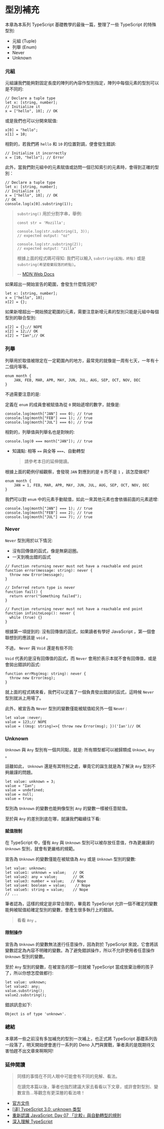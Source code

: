 # 型別補充

本章為本系列 TypeScript 基礎教學的最後一篇，整理了一些 TypeScript 的特殊型別:

* 元組 \(Tuple\)
* 列舉 \(Enum\)
* Never
* Unknown

### 元組

元組讓我們能夠對固定長度的陣列的內容作型別指定，陣列中每個元素的型別可以是不同的:

```text
// Declare a tuple type
let x: [string, number];
// Initialize it
x = ["hello", 10]; // OK
```

或是我們也可以分開來賦值:

```text
x[0] = "hello";
x[1] = 10;
```

相對的，若我們將 `hello` 和 `10` 的位置對調，便會發生錯誤:

```text
// Initialize it incorrectly
x = [10, "hello"]; // Error
```

此外，當我們對元組中的元素賦值或訪問一個已知索引的元素時，會得到正確的型別：

```text
// Declare a tuple type
let x: [string, number];
// Initialize it
x = ["hello", 10]; // OK
// OK
console.log(x[0].substring(1));
```

> `substring()` 用於分割字串，舉例:
>
> ```text
> const str = 'Mozilla';
>
> console.log(str.substring(1, 3));
> // expected output: "oz"
>
> console.log(str.substring(2));
> // expected output: "zilla"
> ```
>
> 根據上面的程式碼可得知: 我們可以輸入 `substring(起點，終點)` 或是 `substring(希望廢棄段落的終點)`。
>
> -- [MDN Web Docs](https://developer.mozilla.org/en-US/docs/Web/JavaScript/Reference/Global_Objects/String/substring)

如果超出一開始宣告的範圍，會發生什麼情況呢?

```text
let x: [string, number];
x = ["hello", 10];
x[2] = {};
```

如果新增超出一開始預定範圍的元素，需要注意新增元素的型別只能是元組中每個型別的聯合型別:

```text
x[2] = {};// NOPE
x[2] = 12;// OK
x[2] = "Ian";// OK
```

### 列舉

列舉用於取值被限定在一定範圍內的地方，最常見的就像是一周有七天，一年有十二個月等等。

```text
enum month {
    JAN, FEB, MAR, APR, MAY, JUN, JUL, AUG, SEP, OCT, NOV, DEC
}
```

不過需要注意的是:

定義在 `enum` 的成員會被賦值為從 `0` 開始遞增的數字，就像是:

```text
console.log(month["JAN"] === 0); // true
console.log(month["FEB"] === 1); // true
console.log(month["JUL"] === 6); // true
```

相對的，列舉值與列舉名也是對映的:

```text
console.log(0 === month["JAN"]); // true
```

* 知識點: 相等 `==` 與全等 `===`、自動轉型

  > 請參考本日的延伸閱讀。

根據上面的範例仔細觀察，會發現 `JAN` 對應到的是 `0` 而不是 `1` ，該怎麼做呢?

```text
enum month {
    JAN = 1, FEB, MAR, APR, MAY, JUN, JUL, AUG, SEP, OCT, NOV, DEC
}
```

我們可以對 `enum` 中的元素手動賦值，如此一來其他元素也會依循前面的元素遞增:

```text
console.log(month["JAN"] === 1); // true
console.log(month["FEB"] === 2); // true
console.log(month["JUL"] === 7); // true
```

### Never

`Never` 型別用於以下情況:

* 沒有回傳值的函式，像是無窮迴圈。
* 一天到晚出錯的函式

```text
// Function returning never must not have a reachable end point
function error(message: string): never {
  throw new Error(message);
}

// Inferred return type is never
function fail() {
  return error("Something failed");
}

// Function returning never must not have a reachable end point
function infiniteLoop(): never {
  while (true) {}
}
```

根據第一項提到的: 沒有回傳值的函式，如果讀者有學好 JavaScript ，第一個會聯想到的應該是 `void` 。

不過， `Never` 與 `Void` 還是有些不同:

`Void` 代表的是沒有回傳值的函式，而 `Never` 會用於表示本就不會有回傳值，或是會拋出錯誤的函式:

```text
function errMsg(msg: string): never {
  throw new Error(msg);
}
```

就上面的程式碼來看，我們可以定義了一個負責發出錯誤的函式，這時候 `Never` 型別就派上用場了。

此外，被宣告為 `Never` 型別的變數僅能被賦值給另外一個 `Never` :

```text
let value :never; 
value = 123;// NOPE
value = ((msg: string)=>{ throw new Error(msg); })('Ian')// OK
```

### Unknown

`Unknown` 與 `Any` 型別有一個共同點，就是: 所有類型都可以被歸類成 `Unkown`, `Any` 。

話雖如此， `Unknown` 還是有其特別之處，畢竟它的誕生就是為了解決 `Any` 型別不夠嚴謹的問題。

```text
let value: unknown = 3;
value = "Ian";
value = undefined;
value = null;
value = true;
```

型別為 `Unknown` 的變數也能夠像型別 `Any` 的變數一樣被任意賦值。

至於與 `Any` 的差別到底在哪，就讓我們繼續往下看:

#### 賦值限制

在 TypeScript 中，僅有 `Any` 與 `Unknown` 型別可以被存放任意值，作為更嚴謹的 `Unknown` 型別，就會有更嚴格的規範。

宣告為 `Unknown` 的變數僅能在被賦值為 `Any` 或是 `Unknown` 型別的變數:

```text
let value: unknown;
let value1: unknown = value;   // OK
let value2: any = value;       // OK
let value3: number = value;   // Nope
let value4: boolean = value;    // Nope
let value5: string = value;    // Nope
// ...
```

筆者認為，這樣的規定是非常合理的，畢竟若 TypeScript 允許一個不確定的變數能夠被賦值給確定型別的變數，會產生很多執行上的錯誤。

> 看看 `Any` 。

#### 限制操作

宣告為 `Unknown` 的變數無法進行任意操作，因為對於 TypeScript 來說，它會將該變數認定為內容不明確的變數。為了避免錯誤操作，所以不允許使用者任意操作 `Unknown` 型別的變數。

至於 `Any` 型別的變數，在被宣告的那一刻就被 TypeScript 當成放棄治療的孩子了，所以你想怎麼做都行:

```text
let value: unknown;
let value2: any;
value.substring();
value2.substring();
```

錯誤訊息如下:

```text
Object is of type 'unknown'.
```

### 總結

本章將一些之前沒有多加補充的型別一次補上，也正式將 TypeScript 基礎系列告一段落了，明天開始便會進行一系列的 Deno 入門與實戰，筆者真的是既期待又害怕趕不出文章來啊啊阿!

### 延伸閱讀

> 同樣的事情在不同人眼中可能會有不同的見解、看法。
>
> 在讀完本篇以後，筆者也強烈建議大家去看看以下文章，或許會對型別、變數宣告...等觀念有更深層的看法唷！

*  [官方文件](https://www.typescriptlang.org/docs/handbook/generics.html)
*  [\[译\] TypeScript 3.0: unknown 类型](https://juejin.im/post/6844903866073350151)
*  [重新認識 JavaScript: Day 07 「比較」與自動轉型的規則](https://ithelp.ithome.com.tw/articles/10191254)
*  [深入理解 TypeScript](https://jkchao.github.io/typescript-book-chinese/typings/neverType.html#%E7%94%A8%E4%BE%8B%EF%BC%9A%E8%AF%A6%E7%BB%86%E7%9A%84%E6%A3%80%E6%9F%A5)

